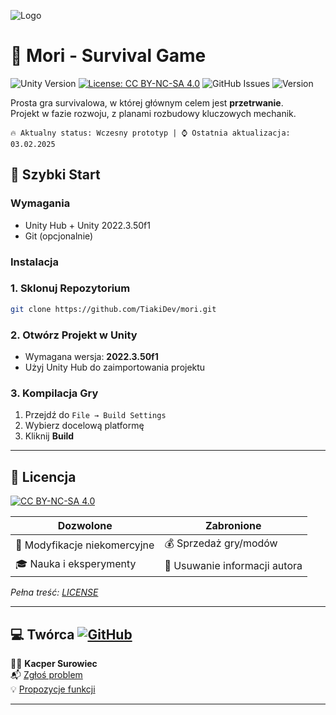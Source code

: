 
![Logo](https://i.imgur.com/MgjCmK3.png)
# 🌲 Mori - Survival Game  


![Unity Version](https://img.shields.io/badge/Unity-2022.3.50f1-blue.svg)
[![License: CC BY-NC-SA 4.0](https://img.shields.io/badge/License-CC_BY--NC--SA_4.0-lightgrey.svg)](https://creativecommons.org/licenses/by-nc-sa/4.0/)
![GitHub Issues](https://img.shields.io/github/issues/TiakiDev/mori?label=issues)
![Version](https://img.shields.io/badge/Version-0.0.1--Pre--alpha-orange)


Prosta gra survivalowa, w której głównym celem jest **przetrwanie**.  
Projekt w fazie rozwoju, z planami rozbudowy kluczowych mechanik.

`🔥 Aktualny status: Wczesny prototyp | ⌚ Ostatnia aktualizacja: 03.02.2025`

## 🚀 Szybki Start
### Wymagania
- Unity Hub + Unity 2022.3.50f1
- Git (opcjonalnie)

### Instalacja

### 1. Sklonuj Repozytorium
```bash
git clone https://github.com/TiakiDev/mori.git
```

### 2. Otwórz Projekt w Unity
- Wymagana wersja: **2022.3.50f1**
- Użyj Unity Hub do zaimportowania projektu

### 3. Kompilacja Gry
1. Przejdź do `File → Build Settings`
2. Wybierz docelową platformę
3. Kliknij **Build**



---

## 📜 Licencja
[![CC BY-NC-SA 4.0](https://img.shields.io/badge/License-CC_BY--NC--SA_4.0-lightgrey.svg)](https://creativecommons.org/licenses/by-nc-sa/4.0/)

| Dozwolone                      | Zabronione                   |
|--------------------------------|------------------------------|
| 🔧 Modyfikacje niekomercyjne   | 💰 Sprzedaż gry/modów        |
| 🎓 Nauka i eksperymenty        | 🚫 Usuwanie informacji autora|

*Pełna treść: [LICENSE](LICENSE)*

---

## 💻 Twórca [![GitHub](https://img.shields.io/badge/👤_TiakiDev-Profile-blue?logo=github)](https://github.com/TiakiDev)  

👨‍🎓 **Kacper Surowiec**  
📬 [Zgłoś problem](https://github.com/TiakiDev/mori/issues)                          
💡 [Propozycje funkcji](https://github.com/TiakiDev/mori/discussions)

---
